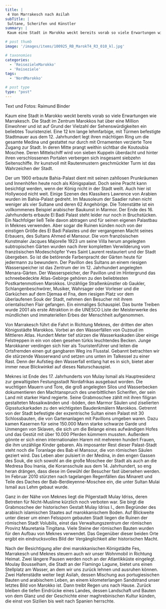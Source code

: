 ```yaml
---
title: |
 4 Von Marrakesch nach Asilah
subTitle: |
 Sultane, Scherifen und Künstler
summary: |
 Kaum eine Stadt in Marokko weckt bereits vorab so viele Erwartungen wie Marrakesch. Die Stadt im Zentrum Marokkos hat über eine Million Einwohner und ist auf Grund der Vielzahl der Sehenswürdigkeiten ein beliebtes Touristenziel. Eine 12 km lange lehmfarbige, mit Türmen befestigte Stadtmauer aus dem 12. Jahrhundert legt ihren mächtigen Ring 

# post thumb
image: '/images/items/100925_RB_MarokT4_R3_010_kl.jpg'

# taxonomies
categories: 
  - 'ReisezieleMarokko'
  - 'Reiseziele'
tags:
  - 'NordMarokko'

# post type
type: "post"
---
```


Text und Fotos: Raimund Binder

Kaum eine Stadt in Marokko weckt bereits vorab so viele Erwartungen wie Marrakesch. Die Stadt im Zentrum Marokkos hat über eine Million Einwohner und ist auf Grund der Vielzahl der Sehenswürdigkeiten ein beliebtes Touristenziel. Eine 12 km lange lehmfarbige, mit Türmen befestigte Stadtmauer aus dem 12. Jahrhundert legt ihren mächtigen Ring um die gesamte Medina und gestattet nur durch mit Ornamenten verzierte Tore Zugang zur Stadt. In deren Mitte prangt weithin sichtbar die Koutoubia Moschee. Deren Mittelschiff wird von sieben Kuppeln überdacht und hinter ihren verschlossenen Portalen verbergen sich insgesamt siebzehn Seitenschiffe. Ihr kunstvoll mit Rautenmustern geschmückter Turm ist das Wahrzeichen der Stadt.  

 Der um 1900 erbaute Bahia-Palast dient mit seinen zahllosen Prunkräumen und Innenhöfen heute noch als Königspalast. Doch seine Pracht kann besichtigt werden, wenn der König nicht in der Stadt weilt. Auch hier ist Hollywood nicht weit. Einige Szenen des Klassikers Lawrence von Arabien wurden im Bahia-Palast gedreht. Im Mausoleum der Saadier ruhen nicht weniger als vier Sultane und deren 62 Angehörige. Die Totenstätte ist ein vollkommenes Beispiel arabischer Baukunst in Marmor. Der Ende des 16. Jahrhunderts erbaute El Badi Palast steht leider nur noch in Bruchstücken. Ein Nachfolger ließ Teile davon abtragen und für seinen eigenen Palastbau in Meknes verwenden. Aber sogar die Ruinen künden noch von der einstigen Größe des El Badi Palastes und der vergangenen Macht seines Erbauers, des Sultans Ahmed el Mansour. Die vom französischen Kunstmaler Jacques Majorelle 1923 um seine Villa herum angelegten subtropischen Gärten wurden nach ihrer kompletten Verwilderung vom französischen Modeschöpfer Yves Saint Laurent restauriert und der Stadt übergeben. So ist die betörende Farbenpracht der Gärten heute für jedermann zu bewundern. Der Pavillon des Sultans an einem riesigen Wasserspeicher ist das Zentrum der im 12. Jahrhundert angelegten Menara-Gärten. Der Wasserspeicher, der Pavillon und im Hintergrund das schneebedeckte Atlas-Gebirge gehören zu den beliebtesten Postkartenmotiven Marokkos. Unzählige Straßenkünstler ob Gaukler, Schlangenbeschwörer, Musiker, Wahrsager oder Vorleser und die Garküchen auf dem Djemaa el Fna, dem riesigen Platz vor dem überlaufenen Souk der Stadt, nehmen den Besucher mit ihrem orientalischen Flair gefangen. Ein einmaliges Schauspiel. Das bunte Treiben wurde 2001 als erste Attraktion in die UNESCO Liste der Meisterwerke des mündlichen und immateriellen Erbes der Menschheit aufgenommen.  

 Von Marrakesch führt die Fahrt in Richtung Meknes, der dritten der alten Königsstädte Marokkos. Vorbei an den Wasserfällen von Ouzoud im Mittleren Atlas. Hundert Meter tief stürzen die Wasserkaskaden über einige Felstreppen in ein von oben gesehen türkis leuchtendes Becken. Junge Marokkaner verdingen sich hier als Touristenführer und leiten die Ortsfremden einen gut gangbaren Weg ins Flusstal. Gebannt betrachten wir die stürzende Wasserwand und setzen uns unten im Talkessel zu einer Rast. Denn der Aufstieg den Wasserfall entlang hat es in sich, bietet aber immer neue Blickwinkel auf dieses Naturschauspiel.  

 Meknes ist Ende des 17. Jahrhunderts von Mulay Ismail als Hauptresidenz zur gewaltigsten Festungsstadt Nordafrikas ausgebaut worden. Die wuchtigen Mauern und Tore, die groß angelegten Silos und Wasserbecken dokumentieren den Machtanspruch des unerbittlichen Scherifen, der sein Land mit starker Hand regierte. Seine Grabmoschee zählt mit ihren filigran gestalteten Mosaikwänden und -böden, den Marmor Säulen und ziselierten Gipsstuckarkaden zu den wichtigsten Baudenkmälern Marokkos. Getrennt von der Stadt befestigte der exzentrische Sultan einen Palast mit 30 Schlossbauten, die von Gartenanlagen mit Pavillons umgeben waren. Dazu kamen Kasernen für seine 150.000 Mann starke schwarze Garde und Unmengen von Sklaven, die sich um die Belange eines aufwändigen Hofes und das Gestüt mit über 10.000 Pferden kümmern mussten. Außerdem gönnte er sich einen internationalen Harem mit mehreren hundert Frauen, die ihm unzählige Kinder gebaren. Als imposanter Rest dieser Palast-Stadt steht noch die Toranlage des Bab el Mansour, die von römischen Säulen geziert wird. Das Leben aber pulsiert in der Medina, in den engen Gassen des Souk, die sich sowohl an die große Moschee der Stadt als auch an die Medresa Bou Inania, die Koransschule aus dem 14. Jahrhundert, so eng heran drängen, dass diese im Gewühl der Besucher fast übersehen werden. Im Februar 2010 stürzten nach tagelangen Regenfällen das Minarett und Teile des Daches der Bab-Berdieyenne-Moschee ein, die unter Sultan Mulai Ismail aus Lehm gebaut wurde.  

 Ganz in der Nähe von Meknes liegt die Pilgerstadt Mulay Idriss, deren Betreten für Nicht-Muslime kürzlich noch verboten war. Sie birgt die Grabmoschee der historischen Gestalt Mulay Idriss I., dem Begründer des arabisch islamischen Staates auf marokkanischem Boden. Auf Blickweite unter dieser um einen Felssporn gebauten Stadt liegen die Ruinen der römischen Stadt Volubilis, einst das Verwaltungszentrum der römischen Provinz Mauretania Tingitana. Viele Steine der römischen Bauten wurden für den Aufbau von Meknes verwendet. Das Gegenüber dieser beiden Orte ergibt ein eindrucksvolles Bild der Vergänglichkeit aller historischen Macht.  

 Nach der Besichtigung aller drei marokkanischen Königstädte Fes, Marrakesch und Meknes steuern auch wir unser Wohnmobil in Richtung Heimat. Zwei längere Pausen werden noch an der Atlantikküste eingelegt. Moulay Bousselham, die Stadt an der Flamingo Lagune, bietet uns einen Stellplatz am Wasser, an dem wir uns zurück lehnen und ausruhen können. Zwei Hafenstädte weiter liegt Asilah, dessen Mischung aus portugiesischen Bauten und arabischem Leben, an einem kilometerlangen Sandstrand unser letztes Bild von Marokko ist. Dann treibt Regen uns nach Hause. Zurück bleiben die tiefen Eindrücke eines Landes, dessen Landschaft und Bauten von dem Glanz und der Geschichte einer maghrebinischen Kultur künden, die einst von Sizilien bis weit nach Spanien herrschte.  